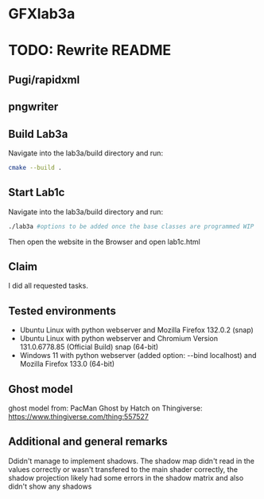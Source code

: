 # GFXlab3a


# TODO: Rewrite README


## Pugi/rapidxml
## pngwriter


## Build Lab3a
Navigate into the lab3a/build directory and run:
```bash
cmake --build .
```


## Start Lab1c
Navigate into the lab3a/build directory and run:
```bash
./lab3a #options to be added once the base classes are programmed WIP 
```
Then open the website in the Browser and open lab1c.html

## Claim
I did all requested tasks.

## Tested environments
- Ubuntu Linux with python webserver and Mozilla Firefox 132.0.2 (snap)
- Ubuntu Linux with python webserver and Chromium Version 131.0.6778.85 (Official Build) snap (64-bit)
- Windows 11 with python webserver (added option: --bind localhost) and Mozilla Firefox 133.0 (64-bit)

## Ghost model
ghost model from: PacMan Ghost by Hatch on Thingiverse: https://www.thingiverse.com/thing:557527

## Additional and general remarks
Ddidn't manage to implement shadows. The shadow map didn't read in the values correctly or wasn't transfered to the main shader correctly, the shadow projection likely had some errors in the shadow matrix and also didn't show any shadows